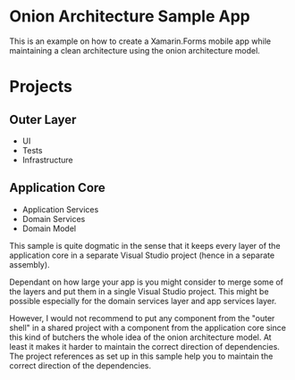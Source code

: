 Onion Architecture Sample App
=============================

This is an example on how to create a Xamarin.Forms mobile app while maintaining a clean architecture using the onion architecture model.

# Projects
## Outer Layer
- UI
- Tests
- Infrastructure

## Application Core
- Application Services
- Domain Services
- Domain Model

This sample is quite dogmatic in the sense that it keeps every layer of the application core in a separate Visual Studio project (hence in a separate assembly).

Dependant on how large your app is you might consider to merge some of the layers and put them in a single Visual Studio project. This might be possible especially for the domain services layer and app services layer.

However, I would not recommend to put any component from the "outer shell" in a shared project with a component from the application core since this kind of butchers the whole idea of the onion architecture model. At least it makes it harder to maintain the correct direction of dependencies. The project references as set up in this sample help you to maintain the correct direction of the dependencies.
